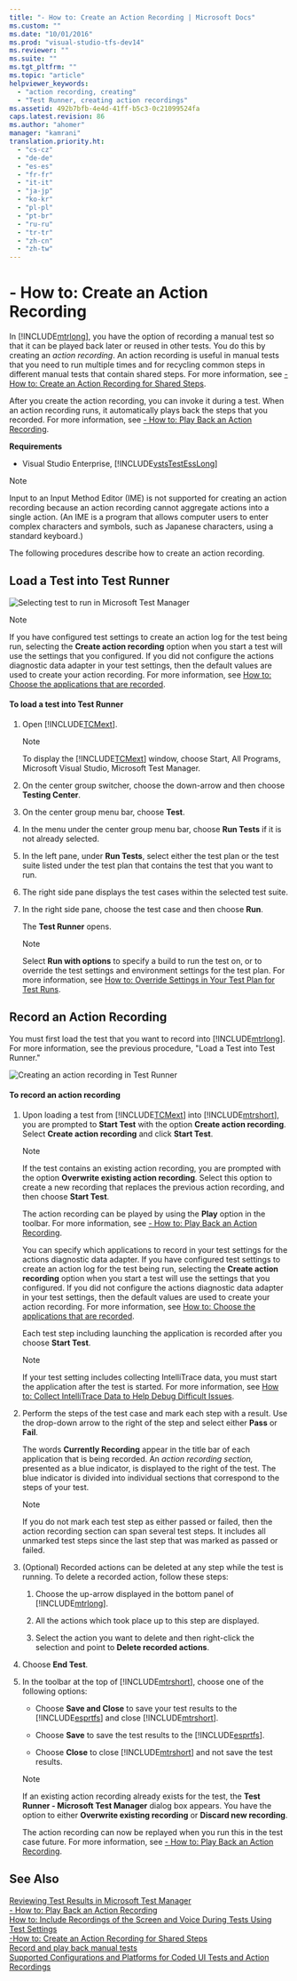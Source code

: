 ```yaml
---
title: "- How to: Create an Action Recording | Microsoft Docs"
ms.custom: ""
ms.date: "10/01/2016"
ms.prod: "visual-studio-tfs-dev14"
ms.reviewer: ""
ms.suite: ""
ms.tgt_pltfrm: ""
ms.topic: "article"
helpviewer_keywords: 
  - "action recording, creating"
  - "Test Runner, creating action recordings"
ms.assetid: 492b7bfb-4e4d-41ff-b5c3-0c21099524fa
caps.latest.revision: 86
ms.author: "ahomer"
manager: "kamrani"
translation.priority.ht: 
  - "cs-cz"
  - "de-de"
  - "es-es"
  - "fr-fr"
  - "it-it"
  - "ja-jp"
  - "ko-kr"
  - "pl-pl"
  - "pt-br"
  - "ru-ru"
  - "tr-tr"
  - "zh-cn"
  - "zh-tw"
---
```

# - How to: Create an Action Recording
In [!INCLUDE[mtrlong](../code-quality/includes/mtrlong_md.md)], you have the option of recording a manual test so that it can be played back later or reused in other tests. You do this by creating an *action recording*. An action recording is useful in manual tests that you need to run multiple times and for recycling common steps in different manual tests that contain shared steps. For more information, see [-How to: Create an Action Recording for Shared Steps](../test_notintoc/-how-to--create-an-action-recording-for-shared-steps.md).  
  
 After you create the action recording, you can invoke it during a test. When an action recording runs, it automatically plays back the steps that you recorded. For more information, see [- How to: Play Back an Action Recording](../test_notintoc/--how-to--play-back-an-action-recording.md).  
  
 **Requirements**  
  
-   Visual Studio Enterprise, [!INCLUDE[vstsTestEssLong](../test/includes/vststestesslong_md.md)]  
  
> [!NOTE]
>  Input to an Input Method Editor (IME) is not supported for creating an action recording because an action recording cannot aggregate actions into a single action. (An IME is a program that allows computer users to enter complex characters and symbols, such as Japanese characters, using a standard keyboard.)  
  
 The following procedures describe how to create an action recording.  
  
## Load a Test into Test Runner  
 ![Selecting test to run in Microsoft Test Manager](../test_notintoc/media/runtest.png "RunTest")  
  
> [!NOTE]
>  If you have configured test settings to create an action log for the test being run, selecting the **Create action recording** option when you start a test will use the settings that you configured. If you did not configure the actions diagnostic data adapter in your test settings, then the default values are used to create your action recording. For more information, see [How to: Choose the applications that are recorded](../test_notintoc/how-to--choose-the-applications-that-are-recorded-in-a-manual-test.md).  
  
#### To load a test into Test Runner  
  
1.  Open [!INCLUDE[TCMext](../code-quality/includes/tcmext_md.md)].  
  
    > [!NOTE]
    >  To display the [!INCLUDE[TCMext](../code-quality/includes/tcmext_md.md)] window, choose Start, All Programs, Microsoft Visual Studio, Microsoft Test Manager.  
  
2.  On the center group switcher, choose the down-arrow and then choose **Testing Center**.  
  
3.  On the center group menu bar, choose **Test**.  
  
4.  In the menu under the center group menu bar, choose **Run Tests** if it is not already selected.  
  
5.  In the left pane, under **Run Tests**, select either the test plan or the test suite listed under the test plan that contains the test that you want to run.  
  
6.  The right side pane displays the test cases within the selected test suite.  
  
7.  In the right side pane, choose the test case and then choose **Run**.  
  
     The **Test Runner** opens.  
  
    > [!NOTE]
    >  Select **Run with options** to specify a build to run the test on, or to override the test settings and environment settings for the test plan. For more information, see [How to: Override Settings in Your Test Plan for Test Runs](http://msdn.microsoft.com/en-us/832576d2-44bd-4237-8cde-612349a3ab50).  
  
## Record an Action Recording  
 You must first load the test that you want to record into [!INCLUDE[mtrlong](../code-quality/includes/mtrlong_md.md)]. For more information, see the previous procedure, "Load a Test into Test Runner."  
  
 ![Creating an action recording in Test Runner](../test_notintoc/media/how_actrecord.png "How_ActRecord")  
  
#### To record an action recording  
  
1.  Upon loading a test from [!INCLUDE[TCMext](../code-quality/includes/tcmext_md.md)] into [!INCLUDE[mtrshort](../test_notintoc/includes/mtrshort_md.md)], you are prompted to **Start Test** with the option **Create action recording**. Select **Create action recording** and click **Start Test**.  
  
    > [!NOTE]
    >  If the test contains an existing action recording, you are prompted with the option **Overwrite existing action recording**. Select this option to create a new recording that replaces the previous action recording, and then choose **Start Test**.  
  
     The action recording can be played by using the **Play** option in the toolbar. For more information, see [- How to: Play Back an Action Recording](../test_notintoc/--how-to--play-back-an-action-recording.md).  
  
     You can specify which applications to record in your test settings for the actions diagnostic data adapter. If you have configured test settings to create an action log for the test being run, selecting the **Create action recording** option when you start a test will use the settings that you configured. If you did not configure the actions diagnostic data adapter in your test settings, then the default values are used to create your action recording. For more information, see [How to: Choose the applications that are recorded](../test_notintoc/how-to--choose-the-applications-that-are-recorded-in-a-manual-test.md).  
  
     Each test step including launching the application is recorded after you choose **Start Test**.  
  
    > [!NOTE]
    >  If your test setting includes collecting IntelliTrace data, you must start the application after the test is started. For more information, see [How to: Collect IntelliTrace Data to Help Debug Difficult Issues](../test/how-to--collect-intellitrace-data-to-help-debug-difficult-issues.md).  
  
2.  Perform the steps of the test case and mark each step with a result. Use the drop-down arrow to the right of the step and select either **Pass** or **Fail**.  
  
     The words **Currently Recording** appear in the title bar of each application that is being recorded. An *action recording section,* presented as a blue indicator, is displayed to the right of the test. The blue indicator is divided into individual sections that correspond to the steps of your test.  
  
    > [!NOTE]
    >  If you do not mark each test step as either passed or failed, then the action recording section can span several test steps. It includes all unmarked test steps since the last step that was marked as passed or failed.  
  
3.  (Optional) Recorded actions can be deleted at any step while the test is running. To delete a recorded action, follow these steps:  
  
    1.  Choose the up-arrow displayed in the bottom panel of [!INCLUDE[mtrlong](../code-quality/includes/mtrlong_md.md)].  
  
    2.  All the actions which took place up to this step are displayed.  
  
    3.  Select the action you want to delete and then right-click the selection and point to **Delete recorded actions**.  
  
4.  Choose **End Test**.  
  
5.  In the toolbar at the top of [!INCLUDE[mtrshort](../test_notintoc/includes/mtrshort_md.md)], choose one of the following options:  
  
    -   Choose **Save and Close** to save your test results to the [!INCLUDE[esprtfs](../code-quality/includes/esprtfs_md.md)] and close [!INCLUDE[mtrshort](../test_notintoc/includes/mtrshort_md.md)].  
  
    -   Choose **Save** to save the test results to the [!INCLUDE[esprtfs](../code-quality/includes/esprtfs_md.md)].  
  
    -   Choose **Close** to close [!INCLUDE[mtrshort](../test_notintoc/includes/mtrshort_md.md)] and not save the test results.  
  
    > [!NOTE]
    >  If an existing action recording already exists for the test, the **Test Runner - Microsoft Test Manager** dialog box appears. You have the option to either **Overwrite existing recording** or **Discard new recording**.  
  
     The action recording can now be replayed when you run this in the test case future. For more information, see [- How to: Play Back an Action Recording](../test_notintoc/--how-to--play-back-an-action-recording.md).  
  
## See Also  
 [Reviewing Test Results in Microsoft Test Manager](http://msdn.microsoft.com/en-us/9fb3e429-78df-4fe2-89ed-0ad1db0738f4)   
 [- How to: Play Back an Action Recording](../test_notintoc/--how-to--play-back-an-action-recording.md)   
 [How to: Include Recordings of the Screen and Voice During Tests Using Test Settings](../test/how-to--include-recordings-of-the-screen-and-voice-during-tests-using-test-settings.md)   
 [-How to: Create an Action Recording for Shared Steps](../test_notintoc/-how-to--create-an-action-recording-for-shared-steps.md)   
 [Record and play back manual tests](../test/record-and-play-back-manual-tests.md)   
 [Supported Configurations and Platforms for Coded UI Tests and Action Recordings](../code-quality/supported-configurations-and-platforms-for-coded-ui-tests-and-action-recordings.md)
